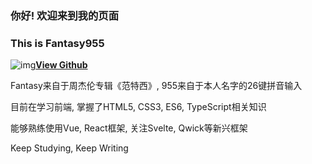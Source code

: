 ### 你好! 欢迎来到我的页面

### This is Fantasy955

![img](https://github.githubassets.com/favicons/favicon.png)**[View Github](https://github.com/fantasy955)**

Fantasy来自于周杰伦专辑《范特西》, 955来自于本人名字的26键拼音输入

目前在学习前端, 掌握了HTML5, CSS3, ES6, TypeScript相关知识

能够熟练使用Vue, React框架, 关注Svelte, Qwick等新兴框架

Keep Studying, Keep Writing